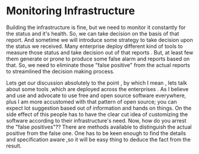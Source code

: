 # Monitoring Infrastructure
Building the infrastructure is fine, but we need to monitor it constantly for the status and it's health. So, we can take decision on the basis of that report. And sometime we will introduce some strategy to take decision upon the status we received. Many enterprise deploy different kind of tools to measure those status and take decision out of that reports . But, at least few them generate or prone to produce some false alarm and reports based on that. So, we need to eliminate those "false positive" from the actual reports to streamlined the decision making process.

Lets get our discussion absolutely to the point , by which I mean , lets talk about some tools ,which are deployed across the enterprises . As I believe and use and advocate to use free and open source software everywhere, plus I am more accustomed with that pattern of open source; you can expect lot suggestion based out of information and hands on things. On the side effect of this people has to have the clear cut idea of customizing the software according to their infrastructure's need. Now, how do you arrest the "false positives"?? There are methods available to distinguish the actual positive from the false one. One has to be keen enough to find the details and specification aware ,so it will be easy thing to deduce the fact from the result. 
